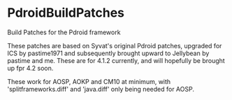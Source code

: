 PdroidBuildPatches
==================

Build Patches for the Pdroid framework

These patches are based on Syvat's original Pdroid patches, upgraded for ICS by pastime1971
and subsequently brought upward to Jellybean by pastime and me. These are for 4.1.2 currently, and will hopefully be brought up fpr 4.2 soon.

These work for AOSP, AOKP and CM10 at minimum, with 'splitframeworks.diff' and 'java.diff' only being needed for AOSP.

